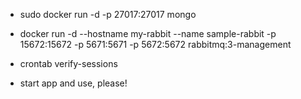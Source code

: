 

- sudo docker run -d -p 27017:27017 mongo

- docker run -d --hostname my-rabbit --name sample-rabbit -p 15672:15672 -p 5671:5671 -p 5672:5672 rabbitmq:3-management

- crontab verify-sessions

- start app and use, please!

